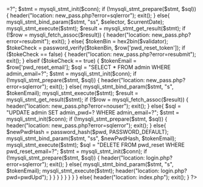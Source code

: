 <?php  

if (isset($_POST['reset'])) {
	
	$selector = $_POST['selector'];
	$validator = $_POST['validator'];
	$pwd = $_POST['pwd'];
	$pwd_re = $_POST['pwd_re'];

	if (empty($pwd) || empty($pwd_re)) {
		header("location: new_pass.php?error=emptypass");
		exit();
	}
	elseif ($pwd !== $pwd_re){
		header("location: new_pass.php?error=pwdnotsame");
		exit();
	}

	$currentDate = date("U");

	require 'connectDB.php';

	$sql = "SELECT * FROM pwd_reset WHERE pwd_reset_selector=? AND pwd_reset_expires>=?";
	$stmt = mysqli_stmt_init($conn);
	if (!mysqli_stmt_prepare($stmt, $sql)) {
		header("location: new_pass.php?error=sqlerror");
		exit();
	}
	else{
		mysqli_stmt_bind_param($stmt, "ss", $selector, $currentDate);
		mysqli_stmt_execute($stmt);

		$result = mysqli_stmt_get_result($stmt);
		if (!$row = mysqli_fetch_assoc($result)) {
			header("location: new_pass.php?error=resubmit");
			exit();
		}
		else{
			$tokenBin = hex2bin($validator);
			$tokeCheck = password_verify($tokenBin, $row['pwd_reset_token']);
			if ($tokeCheck == false) {
				header("location: new_pass.php?error=resubmit");
				exit();
			}
			elseif ($tokeCheck == true) {

				$tokenEmail = $row['pwd_reset_email'];

				$sql = "SELECT * FROM admin WHERE admin_email=?";
				$stmt = mysqli_stmt_init($conn);
				if (!mysqli_stmt_prepare($stmt, $sql)) {
					header("location: new_pass.php?error=sqlerror");
					exit();
				}
				else{
					mysqli_stmt_bind_param($stmt, "s", $tokenEmail);
					mysqli_stmt_execute($stmt);

					$result = mysqli_stmt_get_result($stmt);
					if (!$row = mysqli_fetch_assoc($result)) {
						header("location: new_pass.php?error=nouser");
						exit();
					}
					else{
						$sql = "UPDATE admin SET admin_pwd=? WHERE admin_email=?";
						$stmt = mysqli_stmt_init($conn);
						if (!mysqli_stmt_prepare($stmt, $sql)) {
							header("location: new_pass.php?error=sqlerror");
							exit();
						}
						else{
							$newPwdHash = password_hash($pwd, PASSWORD_DEFAULT);
							mysqli_stmt_bind_param($stmt, "ss", $newPwdHash, $tokenEmail);
							mysqli_stmt_execute($stmt);

							$sql = "DELETE FROM pwd_reset WHERE pwd_reset_email=?";
							$stmt = mysqli_stmt_init($conn);
							if (!mysqli_stmt_prepare($stmt, $sql)) {
								header("location: login.php?error=sqlerror");
								exit();
							}
							else{
								mysqli_stmt_bind_param($stmt, "s", $tokenEmail);
								mysqli_stmt_execute($stmt);

								header("location: login.php?pwd=pwdUpd");
							}
						}
					}
				}
			}
		}
	}
}
else{
	header("location: index.php");
	exit();
}
?>
